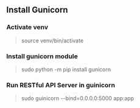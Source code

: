 ## Install Gunicorn

### Activate venv
> source venv/bin/activate

### Install gunicorn module
> sudo python -m pip install gunicorn

### Run RESTful API Server in guinicorn
> sudo guinicorn --bind=0.0.0.0:5000 app:app


